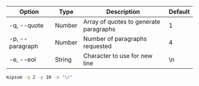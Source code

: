 

| Option | Type | Description | Default |
| --- | ---| --- | --- 
| -q, --quote | Number | Array of quotes to generate paragraphs | 1 |
| -p, --paragraph | Number | Number of paragraphs requested | 4 |
| -e, --eol | String | Character to use for new line | \n |

```bash
mipsum -q 2 -p 10 -e "\r"
```


